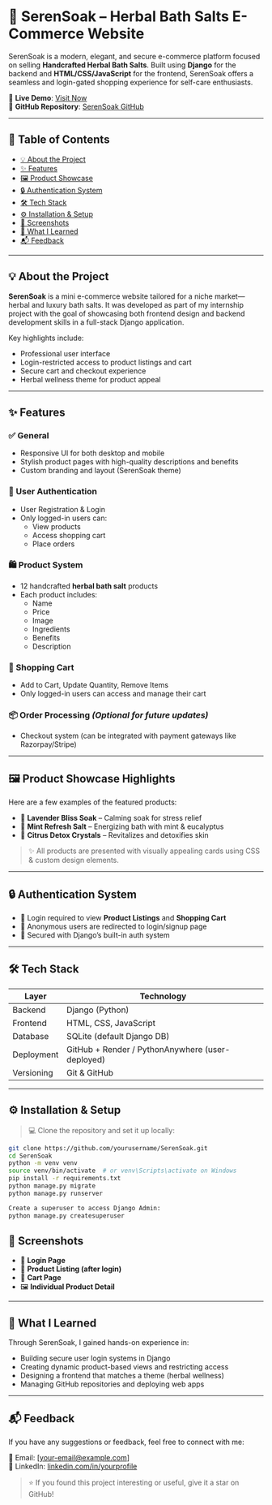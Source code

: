 # 🛁 SerenSoak – Herbal Bath Salts E-Commerce Website

SerenSoak is a modern, elegant, and secure e-commerce platform focused on selling **Handcrafted Herbal Bath Salts**. Built using **Django** for the backend and **HTML/CSS/JavaScript** for the frontend, SerenSoak offers a seamless and login-gated shopping experience for self-care enthusiasts.

🌿 **Live Demo**: [Visit Now](https://your-deployment-link.com)  
🔗 **GitHub Repository**: [SerenSoak GitHub](https://github.com/yourusername/SerenSoak)

---

## 📌 Table of Contents

- [💡 About the Project](#-about-the-project)
- [✨ Features](#-features)
- [🖼️ Product Showcase](#️-product-showcase-highlights)
- [🔒 Authentication System](#-authentication-system)
- [🛠️ Tech Stack](#️-tech-stack)
- [⚙️ Installation & Setup](#️-installation--setup)
- [📸 Screenshots](#-screenshots)
- [🧠 What I Learned](#-what-i-learned)
- [📬 Feedback](#-feedback)

---

## 💡 About the Project

**SerenSoak** is a mini e-commerce website tailored for a niche market—herbal and luxury bath salts. It was developed as part of my internship project with the goal of showcasing both frontend design and backend development skills in a full-stack Django application.

Key highlights include:
- Professional user interface
- Login-restricted access to product listings and cart
- Secure cart and checkout experience
- Herbal wellness theme for product appeal

---

## ✨ Features

### ✅ General
- Responsive UI for both desktop and mobile
- Stylish product pages with high-quality descriptions and benefits
- Custom branding and layout (SerenSoak theme)

### 🔐 User Authentication
- User Registration & Login
- Only logged-in users can:
  - View products
  - Access shopping cart
  - Place orders

### 🛍️ Product System
- 12 handcrafted **herbal bath salt** products
- Each product includes:
  - Name
  - Price
  - Image
  - Ingredients
  - Benefits
  - Description

### 🛒 Shopping Cart
- Add to Cart, Update Quantity, Remove Items
- Only logged-in users can access and manage their cart

### 📦 Order Processing *(Optional for future updates)*
- Checkout system (can be integrated with payment gateways like Razorpay/Stripe)

---

## 🖼️ Product Showcase Highlights

Here are a few examples of the featured products:

- 🌸 **Lavender Bliss Soak** – Calming soak for stress relief  
- 🌿 **Mint Refresh Salt** – Energizing bath with mint & eucalyptus  
- 🍊 **Citrus Detox Crystals** – Revitalizes and detoxifies skin  

> ✨ All products are presented with visually appealing cards using CSS & custom design elements.

---

## 🔒 Authentication System

- 🚪 Login required to view **Product Listings** and **Shopping Cart**
- 🚫 Anonymous users are redirected to login/signup page
- 🔐 Secured with Django’s built-in auth system

---

## 🛠️ Tech Stack

| Layer       | Technology               |
|-------------|---------------------------|
| Backend     | Django (Python)           |
| Frontend    | HTML, CSS, JavaScript     |
| Database    | SQLite (default Django DB)|
| Deployment  | GitHub + Render / PythonAnywhere (user-deployed) |
| Versioning  | Git & GitHub              |

---

## ⚙️ Installation & Setup

> 💻 Clone the repository and set it up locally:

```bash
git clone https://github.com/yourusername/SerenSoak.git
cd SerenSoak
python -m venv venv
source venv/bin/activate  # or venv\Scripts\activate on Windows
pip install -r requirements.txt
python manage.py migrate
python manage.py runserver

Create a superuser to access Django Admin:
python manage.py createsuperuser
```



## 📸 Screenshots  
<Include these if available>

- 🔐 **Login Page**
- 🧂 **Product Listing (after login)**
- 🛒 **Cart Page**
- 🖼️ **Individual Product Detail**

---

## 🧠 What I Learned

Through SerenSoak, I gained hands-on experience in:

- Building secure user login systems in Django  
- Creating dynamic product-based views and restricting access  
- Designing a frontend that matches a theme (herbal wellness)  
- Managing GitHub repositories and deploying web apps  

---

## 📬 Feedback

If you have any suggestions or feedback, feel free to connect with me:

📧 Email: [your-email@example.com]  
💼 LinkedIn: [linkedin.com/in/yourprofile](https://linkedin.com/in/yourprofile)

> ⭐ If you found this project interesting or useful, give it a star on GitHub!
